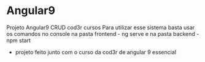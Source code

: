 # Angular9
Projeto Angular9 CRUD cod3r cursos
Para utilizar esse sistema basta usar os comandos no console
na pasta frontend - ng serve
e na pasta backend - npm start

- projeto feito junto com o curso da cod3r de angular 9 essencial
